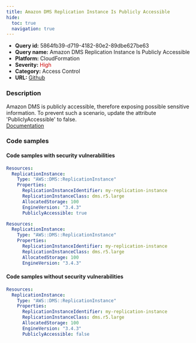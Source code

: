 ```yaml
---
title: Amazon DMS Replication Instance Is Publicly Accessible
hide:
  toc: true
  navigation: true
---
```


<style>
  .highlight .hll {
    background-color: #ff171742;
  }
  .md-content {
    max-width: 1100px;
    margin: 0 auto;
  }
</style>

-   **Query id:** 5864fb39-d719-4182-80e2-89dbe627be63
-   **Query name:** Amazon DMS Replication Instance Is Publicly Accessible
-   **Platform:** CloudFormation
-   **Severity:** <span style="color:#C00">High</span>
-   **Category:** Access Control
-   **URL:** [Github](https://github.com/Checkmarx/kics/tree/master/assets/queries/cloudFormation/aws/amazon_dms_replication_instance_is_publicly_accessible)

### Description
Amazon DMS is publicly accessible, therefore exposing possible sensitive information. To prevent such a scenario, update the attribute 'PubliclyAccessible' to false.<br>
[Documentation](https://docs.aws.amazon.com/AWSCloudFormation/latest/UserGuide/aws-resource-dms-replicationinstance.html)

### Code samples
#### Code samples with security vulnerabilities
```yaml title="Postitive test num. 1 - yaml file" hl_lines="9"
Resources:
  ReplicationInstance:
    Type: "AWS::DMS::ReplicationInstance"
    Properties:
      ReplicationInstanceIdentifier: my-replication-instance
      ReplicationInstanceClass: dms.r5.large
      AllocatedStorage: 100
      EngineVersion: "3.4.3"
      PubliclyAccessible: true

```
```yaml title="Postitive test num. 2 - yaml file" hl_lines="4"
Resources:
  ReplicationInstance:
    Type: "AWS::DMS::ReplicationInstance"
    Properties:
      ReplicationInstanceIdentifier: my-replication-instance
      ReplicationInstanceClass: dms.r5.large
      AllocatedStorage: 100
      EngineVersion: "3.4.3"

```


#### Code samples without security vulnerabilities
```yaml title="Negative test num. 1 - yaml file"
Resources:
  ReplicationInstance:
    Type: "AWS::DMS::ReplicationInstance"
    Properties:
      ReplicationInstanceIdentifier: my-replication-instance
      ReplicationInstanceClass: dms.r5.large
      AllocatedStorage: 100
      EngineVersion: "3.4.3"
      PubliclyAccessible: false

```
